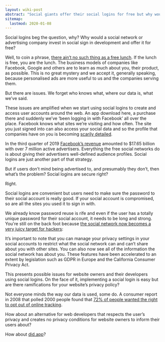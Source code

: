 ```yaml
---
layout: wiki-post
abstract: "Social giants offer their social logins for free but why would they do this and how does it affect our privacy?"
sitemap:
  lastmod: 2020-01-08
---
```


Social logins beg the question, why? Why would a social network or advertising company invest in social sign in development and offer it for free?

Well, to coin a phrase, [there ain’t no such thing as a free lunch](https://en.wikipedia.org/wiki/There_ain%27t_no_such_thing_as_a_free_lunch).  If the lunch is free, you are the lunch.  The business models of companies like Facebook, Google and others are to learn as much about you, their product, as possible.  This is no great mystery and we accept it, generally speaking, because personalised ads are more useful to us and the companies serving them.

But there are issues. We forget who knows what, where our data is, what we’ve said.

These issues are amplified when we start using social logins to create and access user accounts around the web.  An app download here, a purchase there and suddenly we’ve ‘been logging in with Facebook’ all over the place.  Facebook knows what sites we’re visiting and how often.   The site you just signed into can also access your social data and so the profile that companies have on you is becoming [scarily detailed](https://www.theguardian.com/commentisfree/2018/mar/28/all-the-data-facebook-google-has-on-you-privacy).

In the third quarter of 2019 [Facebook’s revenue](https://www.statista.com/statistics/422035/facebooks-quarterly-global-revenue/) amounted to $17.65 billion with over 7 million active advertisers. Everything the free social networks do is about giving their advertisers well-defined audience profiles.  Social logins are just another part of that strategy.

But if users don’t mind being advertised to, and presumably they don’t, then what’s the problem? Social logins are secure right?

Right.  

Social logins are convenient but users need to make sure the password to their social account is really good.   If your social account is compromised, so are all the sites you used it to sign in with.  

We already know password reuse is rife and even if the user has a totally unique password for their social account, it needs to be long and strong.  You're still on the back foot because [the social network now becomes a very juicy target for hackers](https://www.wired.co.uk/article/facebook-hack-beach-single-sign-on-social-login):

It’s important to note that you can manage your privacy settings in your social accounts to restrict what the social network can and can’t share about you with other sites.  You can also now see all of the information the social network has about you.  These features have been accelerated to an extent by legislation such as GDPR in Europe and the California Consumer Privacy Act.

This presents possible issues for website owners and their developers using social logins. On the face of it, implementing a social login is easy but are there ramifications for your website’s privacy policy?

Not everyone minds the way our data is used, some do.  A consumer report in 2008 that polled 2000 people found that [72% of people wanted the right to opt out of online tracking](https://www.nytimes.com/2012/02/05/opinion/sunday/facebook-is-using-you.html).

How about an alternative for web developers that respects the user’s privacy and creates no privacy conditions for website owners to inform their users about?

How about [did.app](https://did.app)?
